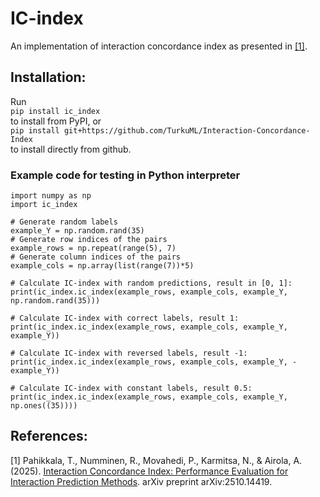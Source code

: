 # IC-index

An implementation of interaction concordance index as presented in [\[1\]](#ref1).

## Installation:

Run  
`pip install ic_index`  
to install from PyPI, or  
`pip install git+https://github.com/TurkuML/Interaction-Concordance-Index`  
to install directly from github.

### Example code for testing in Python interpreter
```
import numpy as np
import ic_index

# Generate random labels
example_Y = np.random.rand(35)
# Generate row indices of the pairs
example_rows = np.repeat(range(5), 7)
# Generate column indices of the pairs
example_cols = np.array(list(range(7))*5)

# Calculate IC-index with random predictions, result in [0, 1]:
print(ic_index.ic_index(example_rows, example_cols, example_Y, np.random.rand(35)))

# Calculate IC-index with correct labels, result 1:
print(ic_index.ic_index(example_rows, example_cols, example_Y, example_Y))

# Calculate IC-index with reversed labels, result -1:
print(ic_index.ic_index(example_rows, example_cols, example_Y, -example_Y))

# Calculate IC-index with constant labels, result 0.5:
print(ic_index.ic_index(example_rows, example_cols, example_Y, np.ones((35))))
```

## References:

\[1\] Pahikkala, T., Numminen, R., Movahedi, P., Karmitsa, N., & Airola, A. (2025). [Interaction Concordance Index: Performance Evaluation for Interaction Prediction Methods](https://arxiv.org/abs/2510.14419). arXiv preprint arXiv:2510.14419. <a name="ref1"></a>


